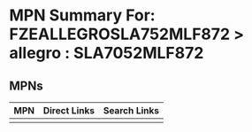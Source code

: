 



# MPN Summary For: FZEALLEGROSLA752MLF872 > allegro : SLA7052MLF872

## MPNs
  

|MPN|Direct Links|Search Links|
| :--- | :--- | :--- |
||||
